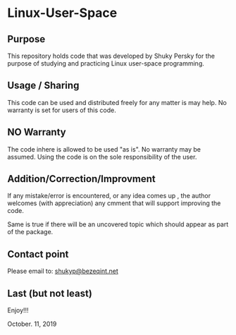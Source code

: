 # Linux-User-Space

## Purpose
This repository holds code that was developed by Shuky Persky for the purpose of 
studying and practicing Linux user-space programming.

## Usage / Sharing
This code can be used and distributed freely for any matter is may help.
No warranty is set for users of this code.

## NO Warranty
The code inhere is allowed to be used "as is". No warranty may be assumed.
Using the code is on the sole responsibility of the user.

## Addition/Correction/Improvment
If any mistake/error is encountered, or any idea comes up , the author welcomes 
(with appreciation) any cmment that will support improving the code.

Same is true if there will be an uncovered topic which should appear as part 
of the package.

## Contact point
Please email to: shukyp@bezeqint.net

## Last (but not least)
Enjoy!!!

October. 11, 2019


